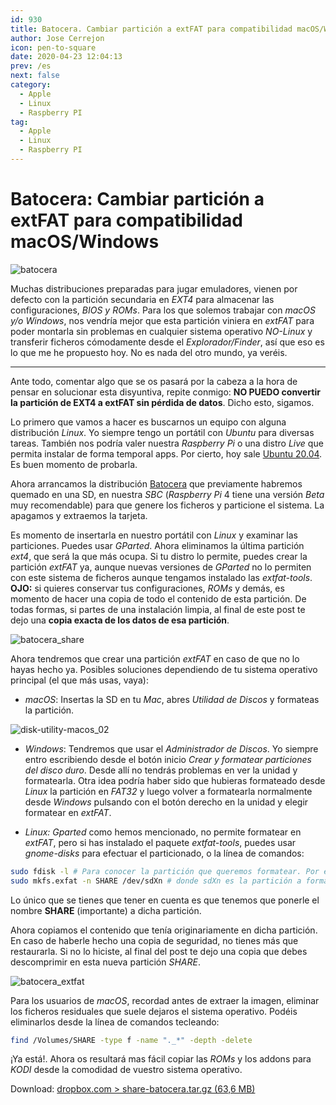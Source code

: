 ```yaml
---
id: 930
title: Batocera. Cambiar partición a extFAT para compatibilidad macOS/Windows
author: Jose Cerrejon
icon: pen-to-square
date: 2020-04-23 12:04:13
prev: /es
next: false
category:
  - Apple
  - Linux
  - Raspberry PI
tag:
  - Apple
  - Linux
  - Raspberry PI
---
```


# Batocera: Cambiar partición a extFAT para compatibilidad macOS/Windows

![batocera](/images/2020/04/batocera.jpg)

Muchas distribuciones preparadas para jugar emuladores, vienen por defecto con la partición secundaria en *EXT4* para almacenar las configuraciones, *BIOS y ROMs*. Para los que solemos trabajar con *macOS y/o Windows*, nos vendría mejor que esta partición viniera en *extFAT* para poder montarla sin problemas en cualquier sistema operativo *NO-Linux* y transferir ficheros cómodamente desde el *Explorador/Finder*, así que eso es lo que me he propuesto hoy. No es nada del otro mundo, ya veréis.

- - -
Ante todo, comentar algo que se os pasará por la cabeza a la hora de pensar en solucionar esta disyuntiva, repite conmigo: **NO PUEDO convertir la partición de EXT4 a extFAT sin pérdida de datos**. Dicho esto, sigamos.

Lo primero que vamos a hacer es buscarnos un equipo con alguna distribución *Linux*. Yo siempre tengo un portátil con *Ubuntu* para diversas tareas. También nos podría valer nuestra *Raspberry Pi* o una distro *Live* que permita instalar de forma temporal apps. Por cierto, hoy sale [Ubuntu 20.04](https://ubuntu.com/download). Es buen momento de probarla.

Ahora arrancamos la distribución [Batocera](https://batocera.org/download) que previamente habremos quemado en una SD, en nuestra *SBC* (*Raspberry Pi* 4 tiene una versión *Beta* muy recomendable) para que genere los ficheros y particione el sistema. La apagamos y extraemos la tarjeta.

Es momento de insertarla en nuestro portátil con *Linux* y examinar las particiones. Puedes usar *GParted*. Ahora eliminamos la última partición *ext4*, que será la que más ocupa. Si tu distro lo permite, puedes crear la partición *extFAT* ya, aunque nuevas versiones de *GParted* no lo permiten con este sistema de ficheros aunque tengamos instalado las *extfat-tools*. **OJO:** si quieres conservar tus configuraciones, *ROMs* y demás, es momento de hacer una copia de todo el contenido de esta partición. De todas formas, si partes de una instalación limpia, al final de este post te dejo una **copia exacta de los datos de esa partición**.

![batocera_share](/images/2020/04/batocera_share.png)

Ahora tendremos que crear una partición *extFAT* en caso de que no lo hayas hecho ya. Posibles soluciones dependiendo de tu sistema operativo principal (el que más usas, vaya):


* *macOS*: Insertas la SD en tu *Mac*, abres *Utilidad de Discos* y formateas la partición.

![disk-utility-macos_02](/images/2020/04/disk-utility-macos_02.png)

* *Windows*: Tendremos que usar el *Administrador de Discos*. Yo siempre entro escribiendo desde el botón inicio *Crear y formatear particiones del disco duro*. Desde allí no tendrás problemas en ver la unidad y formatearla. Otra idea podría haber sido que hubieras formateado desde *Linux* la partición en *FAT32* y luego volver a formatearla normalmente desde *Windows* pulsando con el botón derecho en la unidad y elegir formatear en *extFAT*.

* *Linux: Gparted* como hemos mencionado, no permite formatear en *extFAT*, pero si has instalado el paquete *extfat-tools*, puedes usar *gnome-disks* para efectuar el particionado, o la línea de comandos:

```bash
sudo fdisk -l # Para conocer la partición que queremos formatear. Por ejemplo, /dev/sdb2
sudo mkfs.exfat -n SHARE /dev/sdXn # donde sdXn es la partición a formatear y SHARE la etiqueta que le vamos a asignar
```

Lo único que se tienes que tener en cuenta es que tenemos que ponerle el nombre **SHARE** (importante) a dicha partición.


Ahora copiamos el contenido que tenía originariamente en dicha partición. En caso de haberle hecho una copia de seguridad, no tienes más que restaurarla. Si no lo hiciste, al final del post te dejo una copia que debes descomprimir en esta nueva partición *SHARE*.

![batocera_extfat](/images/2020/04/batocera_extfat.png)

Para los usuarios de *macOS*, recordad antes de extraer la imagen, eliminar los ficheros residuales que suele dejaros el sistema operativo. Podéis eliminarlos desde la línea de comandos tecleando:

```bash
find /Volumes/SHARE -type f -name "._*" -depth -delete
```

¡Ya está!. Ahora os resultará mas fácil copiar las *ROMs* y los addons para *KODI* desde la comodidad de vuestro sistema operativo.

Download: [dropbox.com > share-batocera.tar.gz (63,6 MB)](https://www.dropbox.com/s/85vef1sjiduui1s/share-batocera.tar.gz?dl=0)